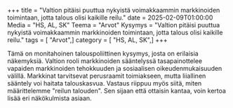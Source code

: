 +++
title = "Valtion pitäisi puuttua nykyistä voimakkaammin markkinoiden toimintaan, jotta talous olisi kaikille reilu."
date = 2025-02-09T01:00:00
Media = "HS, AL, SK"
Teema = "Arvot"
Kysymys = "Valtion pitäisi puuttua nykyistä voimakkaammin markkinoiden toimintaan, jotta talous olisi kaikille reilu."
tags = [ "Arvot",]
category = [ "HS, AL, SK",]
+++

Tämä on monitahoinen talouspoliittinen kysymys, josta on erilaisia näkemyksiä. Valtion rooli markkinoiden sääntelyssä tasapainottelee vapaiden markkinoiden tehokkuuden ja sosiaalisen oikeudenmukaisuuden välillä. Markkinat tarvitsevat perusraamit toimiakseen, mutta liiallinen sääntely voi haitata talouskasvua. Vastaus riippuu myös siitä, miten määrittelemme "reilun talouden". Sen sijaan että ottaisin kantaa, voin kertoa lisää eri näkökulmista asiaan.